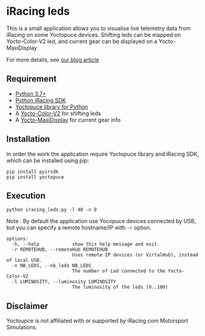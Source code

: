 # iRacing leds 

This is a small application allows you to visualise live telemetry data from iRacing on
some Yoctopuce devices. Shifting leds can be mapped on Yocto-Color-V2 led, and current 
gear can be displayed on a Yocto-MaxiDisplay

For more details, see [our blog article](https://www.yoctopuce.com)

## Requirement
- [Python 3.7+](https://www.python.org/downloads/)
- [Python iRacing SDK](https://github.com/kutu/pyirsdk)
- [Yoctopuce library for Python](https://github.com/yoctopuce/yoctolib_python)
- A [Yocto-Color-V2](https://www.yoctopuce.com/EN/products/modules-de-commande-usb/yocto-color-v2) for shifting leds
- A [Yocto-MaxiDisplay](https://www.yoctopuce.com/EN/products/ecrans-usb/yocto-maxidisplay) for current gear info

## Installation

In order the work the application require Yoctopuce library and iRacing SDK, which can
be installed using pip:

```
pip install pyirsdk
pip install yoctopuce
```

## Execution

```
python iracing_leds.py -l 40 -n 8
```
Note : By default the application use Yocopuce devices connected by USB, but you can specify a remote
hostname/IP with ``-r`` option. 

```
options:
  -h, --help            show this help message and exit
  -r REMOTEHUB, --remoteHub REMOTEHUB
                        Uses remote IP devices (or VirtalHub), instead of local USB.
  -n NB_LEDS, --nb_leds NB_LEDS
                        The number of Led connected to the Yocto-Color-V2
  -l LUMINOSITY, --luminosity LUMINOSITY
                        The luminosity of the leds (0..100)
```


## Disclaimer

Yoctoupce is not affiliated with or supported by iRacing.com Motorsport Simulations.

